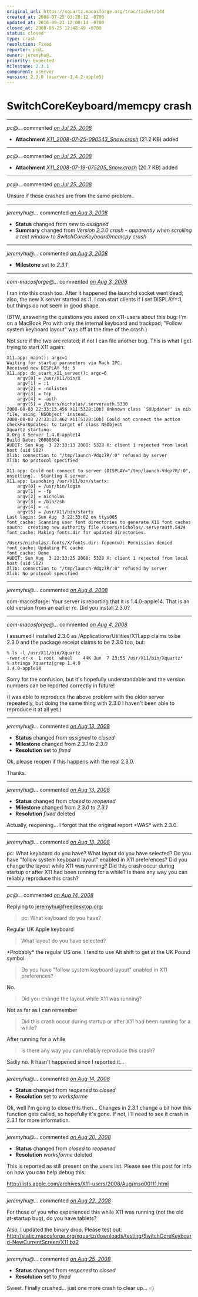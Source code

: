 ```yaml
---
original_url: https://xquartz.macosforge.org/trac/ticket/144
created_at: 2008-07-25 03:28:12 -0700
updated_at: 2016-09-21 12:00:14 -0700
closed_at: 2008-08-25 12:48:49 -0700
status: closed
type: crash
resolution: Fixed
reporter: pc@…
owner: jeremyhu@…
priority: Expected
milestone: 2.3.1
component: xserver
version: 2.3.0 (xserver-1.4.2-apple5)
---
```


SwitchCoreKeyboard/memcpy crash
===============================





---

*pc@…* commented *[on Jul 25, 2008](https://xquartz.macosforge.org/trac/attachment/ticket/144/X11_2008-07-25-090543_Snow.crash "July 25, 2008 at 3:28 AM PDT")*

-   **Attachment** *[X11\_2008-07-25-090543\_Snow.crash](../attachment/ticket/144/X11_2008-07-25-090543_Snow.crash)* (21.2 KB) added



---

*pc@…* commented *[on Jul 25, 2008](https://xquartz.macosforge.org/trac/attachment/ticket/144/X11_2008-07-19-075205_Snow.crash "July 25, 2008 at 3:29 AM PDT")*

-   **Attachment** *[X11\_2008-07-19-075205\_Snow.crash](../attachment/ticket/144/X11_2008-07-19-075205_Snow.crash)* (20.7 KB) added



---

*pc@…* commented *[on Jul 25, 2008](https://xquartz.macosforge.org/trac/ticket/144#comment:1 "July 25, 2008 at 3:30 AM PDT")*

Unsure if these crashes are from the same problem..



---

*jeremyhu@…* commented *[on Aug 3, 2008](https://xquartz.macosforge.org/trac/ticket/144#comment:2 "August 3, 2008 at 4:55 PM PDT")*

-   **Status** changed from *new* to *assigned*
-   **Summary** changed from *Version 2.3.0 crash - apparently when scrolling a text window* to *SwitchCoreKeyboard/memcpy crash*



---

*jeremyhu@…* commented *[on Aug 3, 2008](https://xquartz.macosforge.org/trac/ticket/144#comment:3 "August 3, 2008 at 4:55 PM PDT")*

-   **Milestone** set to *2.3.1*



---

*com-macosforge@…* commented *[on Aug 3, 2008](https://xquartz.macosforge.org/trac/ticket/144#comment:4 "August 3, 2008 at 8:39 PM PDT")*

I ran into this crash too. After it happened the launchd socket went dead; also, the new X server started as :1. I can start clients if I set DISPLAY=:1, but things do not seem in good shape.

(BTW, answering the questions you asked on x11-users about this bug: I'm on a MacBook Pro with only the internal keyboard and trackpad; "Follow system keyboard layout" was off at the time of the crash.)

Not sure if the two are related; if not I can file another bug. This is what I get trying to start X11 again:

    X11.app: main(): argc=1
    Waiting for startup parameters via Mach IPC.
    Received new DISPLAY fd: 5
    X11.app: do_start_x11_server(): argc=6
        argv[0] = /usr/X11/bin/X
        argv[1] = :1
        argv[2] = -nolisten
        argv[3] = tcp
        argv[4] = -auth
        argv[5] = /Users/nicholas/.serverauth.5330
    2008-08-03 22:33:13.456 X11[5328:10b] Unknown class `SUUpdater' in nib file, using `NSObject' instead.
    2008-08-03 22:33:13.462 X11[5328:10b] Could not connect the action checkForUpdates: to target of class NSObject
    Xquartz starting:
    X.Org X Server 1.4.0-apple14
    Build Date: 20080604
    AUDIT: Sun Aug  3 22:33:13 2008: 5328 X: client 1 rejected from local host (uid 502)
    Xlib: connection to "/tmp/launch-Vdqz7R/:0" refused by server
    Xlib: No protocol specified

    X11.app: Could not connect to server (DISPLAY="/tmp/launch-Vdqz7R/:0", unsetting).  Starting X server.
    X11.app: Launching /usr/X11/bin/startx:
        argv[0] = /usr/bin/login
        argv[1] = -fp
        argv[2] = nicholas
        argv[3] = /bin/zsh
        argv[4] = -c
        argv[5] = /usr/X11/bin/startx
    Last login: Sun Aug  3 22:33:02 on ttys005
    font_cache: Scanning user font directories to generate X11 font caches
    xauth:  creating new authority file /Users/nicholas/.serverauth.5424
    font_cache: Making fonts.dir for updated directories.

    /Users/nicholas/.fonts/X/fonts.dir: fopen(w): Permission denied
    font_cache: Updating FC cache
    font_cache: Done
    AUDIT: Sun Aug  3 22:33:25 2008: 5328 X: client 1 rejected from local host (uid 502)
    Xlib: connection to "/tmp/launch-Vdqz7R/:0" refused by server
    Xlib: No protocol specified


---

*jeremyhu@…* commented *[on Aug 4, 2008](https://xquartz.macosforge.org/trac/ticket/144#comment:5 "August 4, 2008 at 12:45 PM PDT")*

com-macosforge: Your server is reporting that it is 1.4.0-apple14. That is an old version from an earlier rc. Did you install 2.3.0?



---

*com-macosforge@…* commented *[on Aug 4, 2008](https://xquartz.macosforge.org/trac/ticket/144#comment:6 "August 4, 2008 at 3:55 PM PDT")*

I assumed I installed 2.3.0 as /Applications/Utilities/X11.app claims to be 2.3.0 and the package receipt claims to be 2.3.0 too, but:

    % ls -l /usr/X11/bin/Xquartz
    -rwxr-xr-x  1 root  wheel    44K Jun  7 23:55 /usr/X11/bin/Xquartz*
    % strings Xquartz|grep 1.4.0
    1.4.0-apple14

Sorry for the confusion, but it's hopefully understandable and the version numbers can be reported correctly in future!

(I was able to reproduce the above problem with the older server repeatedly, but doing the same thing with 2.3.0 I haven't been able to reproduce it at all yet.)



---

*jeremyhu@…* commented *[on Aug 13, 2008](https://xquartz.macosforge.org/trac/ticket/144#comment:7 "August 13, 2008 at 10:43 AM PDT")*

-   **Status** changed from *assigned* to *closed*
-   **Milestone** changed from *2.3.1* to *2.3.0*
-   **Resolution** set to *fixed*

Ok, please reopen if this happens with the real 2.3.0.

Thanks.



---

*jeremyhu@…* commented *[on Aug 13, 2008](https://xquartz.macosforge.org/trac/ticket/144#comment:8 "August 13, 2008 at 10:44 AM PDT")*

-   **Status** changed from *closed* to *reopened*
-   **Milestone** changed from *2.3.0* to *2.3.1*
-   **Resolution** *fixed* deleted

Actually, reopening... I forgot that the original report \*WAS\* with 2.3.0.



---

*jeremyhu@…* commented *[on Aug 13, 2008](https://xquartz.macosforge.org/trac/ticket/144#comment:9 "August 13, 2008 at 10:58 AM PDT")*

pc: What keyboard do you have? What layout do you have selected? Do you have "follow system keyboard layout" enabled in X11 preferences? Did you change the layout while X11 was running? Did this crash occur during startup or after X11 had been running for a while? Is there any way you can reliably reproduce this crash?



---

*pc@…* commented *[on Aug 14, 2008](https://xquartz.macosforge.org/trac/ticket/144#comment:10 "August 14, 2008 at 11:22 AM PDT")*

Replying to [jeremyhu@freedesktop.org](https://xquartz.macosforge.org/trac/ticket/144#comment:9):

> pc: What keyboard do you have?

Regular UK Apple keyboard

> What layout do you have selected?

\*Probably\* the regular US one. I tend to use Alt shift to get at the UK Pound symbol

> Do you have "follow system keyboard layout" enabled in X11 preferences?

No.

> Did you change the layout while X11 was running?

Not as far as I can remember

> Did this crash occur during startup or after X11 had been running for a while?

After running for a while

> Is there any way you can reliably reproduce this crash?

Sadly no. It hasn't happened since I reported it...



---

*jeremyhu@…* commented *[on Aug 14, 2008](https://xquartz.macosforge.org/trac/ticket/144#comment:11 "August 14, 2008 at 12:08 PM PDT")*

-   **Status** changed from *reopened* to *closed*
-   **Resolution** set to *worksforme*

Ok, well I'm going to close this then... Changes in 2.3.1 change a bit how this function gets called, so hopefully it's gone. If not, I'll need to see it crash in 2.3.1 for more information.



---

*jeremyhu@…* commented *[on Aug 20, 2008](https://xquartz.macosforge.org/trac/ticket/144#comment:12 "August 20, 2008 at 10:15 AM PDT")*

-   **Status** changed from *closed* to *reopened*
-   **Resolution** *worksforme* deleted

This is reported as still present on the users list. Please see this post for info on how you can help debug this:

<http://lists.apple.com/archives/X11-users/2008/Aug/msg00111.html>



---

*jeremyhu@…* commented *[on Aug 22, 2008](https://xquartz.macosforge.org/trac/ticket/144#comment:13 "August 22, 2008 at 12:48 AM PDT")*

For those of you who experienced this while X11 was running (not the old at-startup bug), do you have tablets?

Also, I updated the binary drop. Please test out:
<http://static.macosforge.org/xquartz/downloads/testing/SwitchCoreKeyboard-NewCurrentScreen/X11.bz2>



---

*jeremyhu@…* commented *[on Aug 25, 2008](https://xquartz.macosforge.org/trac/ticket/144#comment:14 "August 25, 2008 at 12:48 PM PDT")*

-   **Status** changed from *reopened* to *closed*
-   **Resolution** set to *fixed*

Sweet. Finally crushed... just one more crash to clear up... =)



